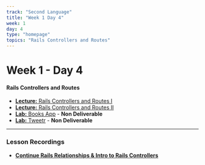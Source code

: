 ```yaml
---
track: "Second Language"
title: "Week 1 Day 4"
week: 1
day: 4
type: "homepage"
topics: "Rails Controllers and Routes"
---
```


# Week 1 - Day 4

#### Rails Controllers and Routes
- [**Lecture:** Rails Controllers and Routes I](/second-language/week-1/day-4/lecture-materials/rails-controllers-and-routing)
- [**Lecture:** Rails Controllers and Routes II](/second-language/week-1/day-4/lecture-materials/rails-controllers-and-routing-2)
- [**Lab:** Books App](/second-language/week-1/day-4/labs/books-app) - **Non Deliverable**
- [**Lab:** Tweetr](/second-language/week-1/day-4/labs/tweetr) - **Non Deliverable**

<hr>


### Lesson Recordings


- [**Continue Rails Relationships & Intro to Rails Controllers**](https://generalassembly.zoom.us/rec/share/NpByalBcattLzHJxqgCCiUHbfsXJKZgrzLiKv19-yVeaV2gLLvSY1Ch4qa55csl_.KhPLSvwxsclCcojh?startTime=1619096647000)
